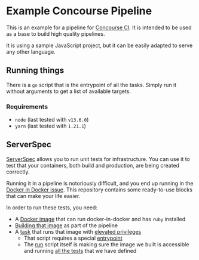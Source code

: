 # Example Concourse Pipeline

This is an example for a pipeline for [Concourse CI](https://concourse-ci.org/). It is intended to be used as a base to build high quality pipelines.

It is using a sample JavaScript project, but it can be easily adapted to serve any other language.

## Running things

There is a `go` script that is the entrypoint of all the tasks. Simply run it without arguments to get a list of available targets.

### Requirements

- `node` (last tested with `v13.6.0`)
- `yarn` (last tested with `1.21.1`)

## ServerSpec

[ServerSpec](https://serverspec.org/) allows you to run unit tests for infrastructure. You can use it to test that your containers, both build and production, are being created correctly.

Running it in a pipeline is notoriously difficult, and you end up running in the [Docker in Docker issue](https://jpetazzo.github.io/2015/09/03/do-not-use-docker-in-docker-for-ci/). This repository contains some ready-to-use blocks that can make your life easier.

In order to run these tests, you need:

- A [Docker image](./serverspec/Dockerfile.serverspec) that can run docker-in-docker and has `ruby` installed
- [Building that image](./pipeline.yml#L30-L34) as part of the pipeline
- A [task](./pipeline/tasks/serverspec.yml) that runs that image with [elevated privileges](./pipeline.yml#L36-L41)
  - That script requires a special [entrypoint](./serverspec/entrypoint.sh)
  - The [run](./serverspec/run) script itself is making sure the image we built is accessible and running [all the tests](./serverspec/spec) that we have defined
